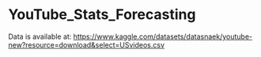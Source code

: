# YouTube_Stats_Forecasting

Data is available at: https://www.kaggle.com/datasets/datasnaek/youtube-new?resource=download&select=USvideos.csv